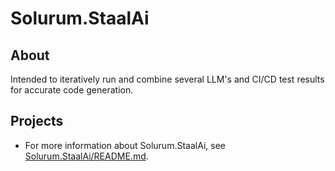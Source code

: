 # Solurum.StaalAi

## About

Intended to iteratively run and combine several LLM's and CI/CD test results for accurate code generation.

## Projects

* For more information about Solurum.StaalAi, see [Solurum.StaalAi/README.md](Solurum.StaalAi/README.md).
